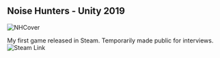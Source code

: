 ## Noise Hunters - Unity 2019
![NHCover](https://github.com/IIMass/NoiseHunters/assets/47413039/c09957df-1ba8-4a5c-91ce-1a5c47b639ce)

My first game released in Steam. Temporarily made public for interviews.
![Steam Link](https://store.steampowered.com/app/1303440/Noise_Hunters/)
